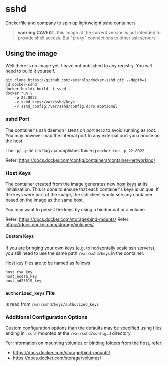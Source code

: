 # sshd

Dockerfile and company to spin up lightweight sshd containers

> **warning**
> **CAVEAT**: this image at the current version is not intended to
> provide shell access. But "proxy" connections to other
> ssh servers.

## Using the image

Well there is no image yet. I have not published to any registry.
You will need to build it yourself.

```shell
git clone https://github.com/kevinnls/docker-sshd.git --depth=1
cd docker-sshd
docker buildx build -t sshd .
docker run \
    -p 22:8022
    -v sshd_keys:/var/sshd/keys
    -v sshd_config:/var/sshd/config.d:ro #optional
```

### sshd Port
The container's ssh daemon listens on port `8022` to
avoid running as root. You may however map the internal port
to any external port you choose on the host.

The `-p`/`--publish` flag accomplishes this e.g  `docker run -p 22:8022`

Refer: https://docs.docker.com/config/containers/container-networking/

### Host Keys
The container created from the image generates new
[host keys](https://www.ssh.com/academy/ssh/host-key)
at its initialisation. This is done to ensure that each
container's keys is unique. If the keys were part of the
image, the ssh client would see any container based on the
image as the same host.

You may want to persist the keys by using a bindmount
or a volume.

Refer: https://docs.docker.com/storage/bind-mounts/
Refer: https://docs.docker.com/storage/volumes/

#### Custom Keys
If you are bringing your own keys (e.g. to horizontally
scale ssh servers), you still need to use the same path
`/var/sshd/keys` in the container.

Host key files are to be named as follows
```
host_rsa_key
host_ecdsa_key
host_ed25519_key
```

### `authorized_keys` File
Is read from `/var/sshd/keys/authorized_keys`

### Additional Configuration Options
Custom configuration options than the defaults may be specified using files
ending in `.conf` mounted at the `/var/sshd/config.d` directory.

For information on mounting volumes or binding folders from the host, refer:
- https://docs.docker.com/storage/bind-mounts/
- https://docs.docker.com/storage/volumes/
